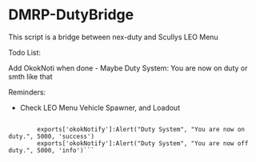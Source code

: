 # DMRP-DutyBridge

This script is a bridge between nex-duty and Scullys LEO Menu

Todo List: 

Add OkokNoti when done - Maybe
Duty System: You are now on duty or smth like that

Reminders:

- Check LEO Menu Vehicle Spawner, and Loadout

```client

        exports['okokNotify']:Alert("Duty System", "You are now on duty.", 5000, 'success')
        exports['okokNotify']:Alert("Duty System", "You are now off duty.", 5000, 'info')```